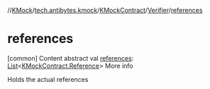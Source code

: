 //[KMock](../../../../index.md)/[tech.antibytes.kmock](../../index.md)/[KMockContract](../index.md)/[Verifier](index.md)/[references](references.md)



# references
[common]
Content
abstract val [references](references.md): [List](https://kotlinlang.org/api/latest/jvm/stdlib/kotlin.collections/-list/index.html)<[KMockContract.Reference](../-reference/index.md)>
More info


Holds the actual references
